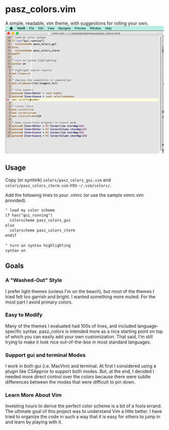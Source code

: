 # pasz_colors.vim
A simple, readable, vim theme, with suggestions for rolling your own.
![vimrc.vim](gallery/vimrc.png?raw=true "vimrc.vim")


## Usage
Copy (or symlink) `colors/pasz_colors_gui.vim` and `colors/pasz_colors_cterm.vim` into `~/.vim/colors/`.


Add the following lines to your .vimrc (or use the sample vimrc.vim provided).

```
" load my color scheme
if has("gui_running")
  colorscheme pasz_colors_gui
else
  colorscheme pasz_colors_cterm
endif

" turn on syntax highlighting
syntax on
```

## Goals

### A "Washed-Out" Style
I prefer light themes (unless I'm on the beach), but most of the themes I tried felt too garrish and bright.  I wanted something more muted. For the most part I avoid primary colors.

### Easy to Modify
Many of the themes I evaluated had 100s of lines, and included language-specific syntax. pasz_colors is intended more as a nice starting point on top of which you can easily add your own customization. That said, I'm still trying to make it look nice out-of-the-box in most standard languages. 

### Support gui and terminal Modes
I work in both gui (i.e. MacVim) and terminal. At first I considered using a plugin like CSApprox to support both modes.  But, at the end, I decided I needed more direct control over the colors because there were subtle differences between the modes that were difficult to pin down.

### Learn More About Vim
Investing hours to derive the perfect color scheme is a bit of a fools errand.  The ultimate goal of this project was to understand Vim a little better. I have tried to organize the code in such a way that it is easy for others to jump in and learn by playing with it.



